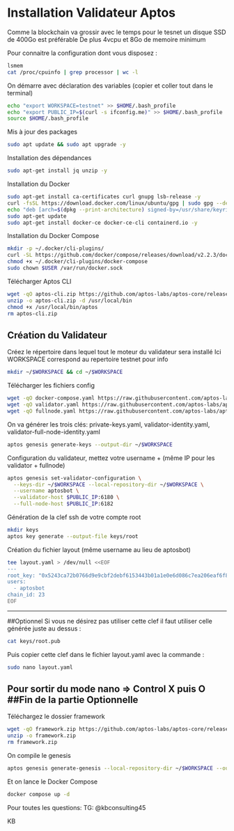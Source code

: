 
# Installation Validateur Aptos

Comme la blockchain va grossir avec le temps pour le tesnet un disque SSD de 400Go est préférable
De plus 4vcpu et 8Go de memoire minimum

Pour connaitre la configuration dont vous disposez :

```bash
lsmem
cat /proc/cpuinfo | grep processor | wc -l
```


On démarre avec déclaration des variables (copier et coller tout dans le terminal)

```bash
echo "export WORKSPACE=testnet" >> $HOME/.bash_profile
echo "export PUBLIC_IP=$(curl -s ifconfig.me)" >> $HOME/.bash_profile
source $HOME/.bash_profile
```

Mis à jour des packages

```bash
sudo apt update && sudo apt upgrade -y
````

Installation des dépendances

```bash
sudo apt-get install jq unzip -y
````

Installation du Docker

```bash
sudo apt-get install ca-certificates curl gnupg lsb-release -y
curl -fsSL https://download.docker.com/linux/ubuntu/gpg | sudo gpg --dearmor -o /usr/share/keyrings/docker-archive-keyring.gpg
echo "deb [arch=$(dpkg --print-architecture) signed-by=/usr/share/keyrings/docker-archive-keyring.gpg] https://download.docker.com/linux/ubuntu $(lsb_release -cs) stable" | sudo tee /etc/apt/sources.list.d/docker.list > /dev/null
sudo apt-get update
sudo apt-get install docker-ce docker-ce-cli containerd.io -y
```

Installation du Docker Compose

```bash
mkdir -p ~/.docker/cli-plugins/
curl -SL https://github.com/docker/compose/releases/download/v2.2.3/docker-compose-linux-x86_64 -o ~/.docker/cli-plugins/docker-compose
chmod +x ~/.docker/cli-plugins/docker-compose
sudo chown $USER /var/run/docker.sock
```

Télécharger Aptos CLI

```bash
wget -qO aptos-cli.zip https://github.com/aptos-labs/aptos-core/releases/download/aptos-cli-v0.1.1/aptos-cli-0.1.1-Ubuntu-x86_64.zip
unzip -o aptos-cli.zip -d /usr/local/bin
chmod +x /usr/local/bin/aptos
rm aptos-cli.zip
```

## Création du Validateur

Créez le répertoire dans lequel tout le moteur du validateur sera installé
Ici WORKSPACE correspond au repertoire testnet pour info

```bash
mkdir ~/$WORKSPACE && cd ~/$WORKSPACE
```

Télécharger les fichiers config

```bash
wget -qO docker-compose.yaml https://raw.githubusercontent.com/aptos-labs/aptos-core/main/docker/compose/aptos-node/docker-compose.yaml
wget -qO validator.yaml https://raw.githubusercontent.com/aptos-labs/aptos-core/main/docker/compose/aptos-node/validator.yaml
wget -qO fullnode.yaml https://raw.githubusercontent.com/aptos-labs/aptos-core/main/docker/compose/aptos-node/fullnode.yaml
```

On va générer les trois clés: private-keys.yaml, validator-identity.yaml, validator-full-node-identity.yaml

```bash
aptos genesis generate-keys --output-dir ~/$WORKSPACE
```

Configuration du validateur, mettez votre username + (même IP pour les validator + fullnode)

```bash
aptos genesis set-validator-configuration \
  --keys-dir ~/$WORKSPACE --local-repository-dir ~/$WORKSPACE \
  --username aptosbot \
  --validator-host $PUBLIC_IP:6180 \
  --full-node-host $PUBLIC_IP:6182
```

Génération de la clef ssh de votre compte root

```bash
mkdir keys
aptos key generate --output-file keys/root
```

Création du fichier layout (même username au lieu de aptosbot)

```bash
tee layout.yaml > /dev/null <<EOF
---
root_key: "0x5243ca72b0766d9e9cbf2debf6153443b01a1e0e6d086c7ea206eaf6f8043956"
users:
  - aptosbot
chain_id: 23
EOF
```

------------------------------------------------------------
##Optionnel
Si vous ne désirez pas utiliser cette clef il faut utiliser celle générée juste au dessus :

```bash
cat keys/root.pub
```

Puis copier cette clef dans le fichier layout.yaml avec la commande :

```bash
sudo nano layout.yaml
```
Pour sortir du mode nano => Control X puis O
##Fin de la partie Optionnelle
-------------------------------------------------------------


Téléchargez le dossier framework

```bash
wget -qO framework.zip https://github.com/aptos-labs/aptos-core/releases/download/aptos-framework-v0.1.0/framework.zip
unzip -o framework.zip
rm framework.zip
```

On compile le genesis 

```bash
aptos genesis generate-genesis --local-repository-dir ~/$WORKSPACE --output-dir ~/$WORKSPACE
```

Et on lance le Docker Compose

```bash
docker compose up -d
```

Pour toutes les questions: TG: @kbconsulting45

KB

